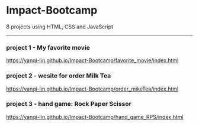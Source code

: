 # Impact-Bootcamp
8 projects using HTML, CSS and JavaScript

***

### project 1 - My favorite movie
<https://yanqi-lin.github.io/Impact-Bootcamp/favorite_movie/index.html>

### project 2 - wesite for order Milk Tea
<https://yanqi-lin.github.io/Impact-Bootcamp/order_mikeTea/index.html>

### project 3 - hand game: Rock Paper Scissor
<https://yanqi-lin.github.io/Impact-Bootcamp/hand_game_RPS/index.html>